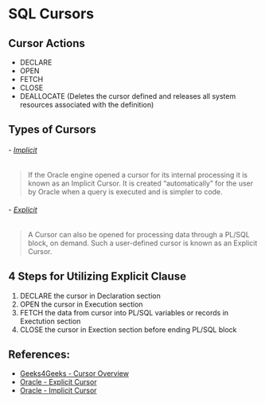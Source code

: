 # SQL Cursors

## Cursor Actions
- DECLARE
- OPEN
- FETCH 
- CLOSE
- DEALLOCATE (Deletes the cursor defined and releases all system resources associated with the definition)


## Types of Cursors 

###### - [Implicit](https://docs.oracle.com/database/121/LNPLS/static.htm#LNPLS99956) 
> If the Oracle engine opened a cursor for its internal processing it is known as an Implicit Cursor. It is created “automatically” for the user by Oracle when a query is executed and is simpler to code.

###### - [Explicit](https://docs.oracle.com/database/121/LNPLS/static.htm#LNPLS99956)
> A Cursor can also be opened for processing data through a PL/SQL block, on demand. Such a user-defined cursor is known as an Explicit Cursor.


## 4 Steps for Utilizing Explicit Clause
1. DECLARE the cursor in Declaration section
2. OPEN the cursor in Execution section
3. FETCH the data from cursor into PL/SQL variables or records in Exectution section
4. CLOSE the cursor in Exection section before ending PL/SQL block








## References: 
- [Geeks4Geeks - Cursor Overview](https://www.geeksforgeeks.org/cursors-in-pl-sql/)
- [Oracle - Explicit Cursor](https://docs.oracle.com/cd/E18283_01/appdev.112/e17126/explicit_cursor.htm)
- [Oracle - Implicit Cursor](https://docs.oracle.com/database/121/LNPLS/implicit_cursor_attribute.htm#LNPLS01348)
